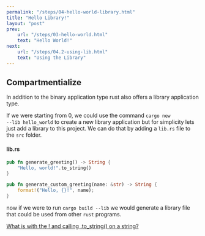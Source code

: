 ```yaml
---
permalink: "/steps/04-hello-world-library.html"
title: "Hello Library!"
layout: "post"
prev: 
    url: "/steps/03-hello-world.html"
    text: "Hello World!"
next: 
    url: "/steps/04.2-using-lib.html"
    text: "Using the Library"
---
```

## Compartmentialize

<div class="explain">

In addition to the binary application type rust also offers a library application type. 

If we were starting from 0, we could use the command <code>cargo new --lib hello_world</code> to create a new library application but for simplicity lets just add a library to this project. We can do that by adding a <code>lib.rs</code> file to the <code>src</code> folder.
</div>

#### lib.rs
```rust
pub fn generate_greeting() -> String {
    "Hello, world!".to_string()
}

pub fn generate_custom_greeting(name: &str) -> String {
    format!("Hello, {}!", name);
}
```
<div class="explain">

now if we were to run <code>cargo build --lib</code> we would generate a library file that could be used from other <code>rust</code> programs. 
</div>
<a class="explain" href="{{"/steps/04.1-strings.html" | relative_url}}">What is with the ! and calling .to_string() on a string?</a>